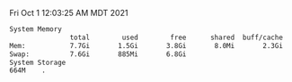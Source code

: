 Fri Oct  1 12:03:25 AM MDT 2021
```bash
System Memory
               total        used        free      shared  buff/cache   available
Mem:           7.7Gi       1.5Gi       3.8Gi       8.0Mi       2.3Gi       5.8Gi
Swap:          7.6Gi       885Mi       6.8Gi
System Storage
664M	.
```
```bash
